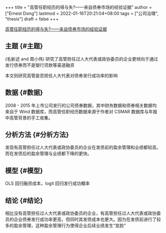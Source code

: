 +++
title = "高管任职经历的得与失?——来自债券市场的经验证据"
author = ["Ernest Dong"]
lastmod = 2022-01-16T20:21:04+08:00
tags = ["公司治理", "thesis"]
draft = false
+++

[高管任职经历的得与失?——来自债券市场的经验证据](/ox-hugo/高管任职经历的得与失_——来自债券市场的经验证据_林晚发.pdf)


## 主题 {#主题}

(毛新述 and 周小伟) 研究了高管担任过人大代表或政协委员的企业更倾向于通过发行债券而不是银行贷款等渠道融资

本文则研究高管是否担任人大代表对债券发行成功率的影响


## 数据 {#数据}

2008 - 2015 年上市公司发行的公司债券数据，其中财务数据和债券相关数据均来自于 Wind 数据库，而高管任职经历数据来源于作者对 CSMAR 数据库与年报中高管背景的手工收集。


## 分析方法 {#分析方法}

发现有高管担任过人大代表或政协委员的企业在发债前的盈余管理和业绩都较高，而在发债后的盈余管理与业绩都下降的更快。


## 模型 {#模型}

OLS 回归融资成本，logit 回归发行成功概率


## 结论 {#结论}

相比没有高管担任过人大代表或政协委员的企业，有高管担任过人大代表或政协委员的企业债券发行成功率更高，但同时其发债成本也更大。因为在发债前进行了较多的盈余管理，这种盈余管理行为使得企业后续业绩发生“变脸”